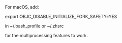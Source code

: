 For macOS, add:

export OBJC_DISABLE_INITIALIZE_FORK_SAFETY=YES

in ~/.bash_profile or ~/.zhsrc

for the multiprocessing features to work.
